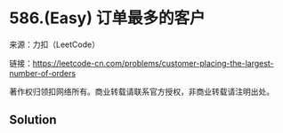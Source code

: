 # 586.(Easy) 订单最多的客户



来源：力扣（LeetCode）

链接：https://leetcode-cn.com/problems/customer-placing-the-largest-number-of-orders 

著作权归领扣网络所有。商业转载请联系官方授权，非商业转载请注明出处。



## Solution 



```sql



```
    